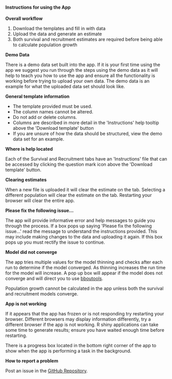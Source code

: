 <!---
# Copyright 2022-2023 Integrated Ecological Research and Poisson Consulting Ltd.
# Copyright 2024 Province of Alberta
#
# Licensed under the Apache License, Version 2.0 (the 'License');
# you may not use this file except in compliance with the License.
# You may obtain a copy of the License at
#
# http://www.apache.org/licenses/LICENSE-2.0
#
# Unless required by applicable law or agreed to in writing, software
# distributed under the License is distributed on an 'AS IS' BASIS,
# WITHOUT WARRANTIES OR CONDITIONS OF ANY KIND, either express or implied.
# See the License for the specific language governing permissions and
# limitations under the License.
-->

#### Instructions for using the App

**Overall workflow**

1. Download the templates and fill in with data
2. Upload the data and generate an estimate
3. Both survival and recruitment estimates are required before being able to 
calculate population growth

**Demo Data**

There is a demo data set built into the app. 
If it is your first time using the app we suggest you run through the steps using the demo data as it will help to teach you how to use the app and ensure all the functionality is working before trying to upload your own data. 
The demo data is an example for what the uploaded data set should look like.

**General template information**

- The template provided must be used.
- The column names cannot be altered.
- Do not add or delete columns.
- Columns are described in more detail in the 'Instructions' help tooltip above the 'Download template' button
- If you are unsure of how the data should be structured, view the demo data set for an example.

**Where is help located**

Each of the Survival and Recruitment tabs have an 'Instructions' file that can be accessed by clicking the question mark icon above the 'Download template' button.

**Clearing estimates**

When a new file is uploaded it will clear the estimate on the tab. 
Selecting a different population will clear the estimate on the tab. 
Restarting your browser will clear the entire app. 

**Please fix the following issue...**

The app will provide informative error and help messages to guide you through
the process. If a box pops up saying 'Please fix the following issue...' read the 
message to understand the instructions provided. This may include making changes 
to the data and uploading it again. If this box pops up you must rectify the
issue to continue.

**Model did not converge**

The app tries multiple values for the model thinning and checks after each run
to determine if the model converged. As thinning increases the run time for the 
model will increase. A pop up box will appear if the model does not converge and will direct you to use [bboutools](https://poissonconsulting.github.io/bboutools/).

Population growth cannot be calculated in the app unless both the survival and 
recruitment models converge. 

**App is not working**

If it appears that the app has frozen or is not responding try restarting your
browser. Different browsers may display information differently, try a different
browser if the app is not working. R shiny applications can take some time
to generate results; ensure you have waited enough time before restarting.

There is a progress box located in the bottom right corner of the app to show
when the app is performing a task in the background.

**How to report a problem**

Post an issue in the [GitHub Repository](https://github.com/poissonconsulting/bboushiny/issues).
